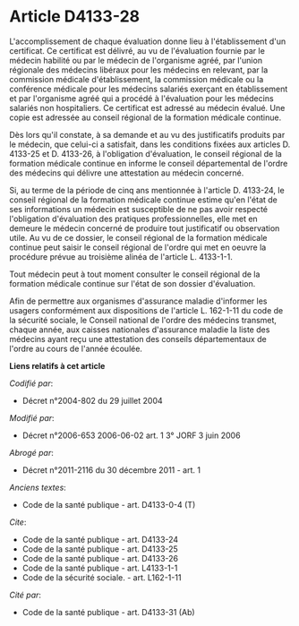 # Article D4133-28

L'accomplissement de chaque évaluation donne lieu à l'établissement d'un certificat. Ce certificat est délivré, au vu de
l'évaluation fournie par le médecin habilité ou par le médecin de l'organisme agréé, par l'union régionale des médecins
libéraux pour les médecins en relevant, par la commission médicale d'établissement, la commission médicale ou la conférence
médicale pour les médecins salariés exerçant en établissement et par l'organisme agréé qui a procédé à l'évaluation pour les
médecins salariés non hospitaliers. Ce certificat est adressé au médecin évalué. Une copie est adressée au conseil régional
de la formation médicale continue.

Dès lors qu'il constate, à sa demande et au vu des justificatifs produits par le médecin, que celui-ci a satisfait, dans les
conditions fixées aux articles D. 4133-25 et D. 4133-26, à l'obligation d'évaluation, le conseil régional de la formation
médicale continue en informe le conseil départemental de l'ordre des médecins qui délivre une attestation au médecin
concerné.

Si, au terme de la période de cinq ans mentionnée à l'article D. 4133-24, le conseil régional de la formation médicale
continue estime qu'en l'état de ses informations un médecin est susceptible de ne pas avoir respecté l'obligation
d'évaluation des pratiques professionnelles, elle met en demeure le médecin concerné de produire tout justificatif ou
observation utile. Au vu de ce dossier, le conseil régional de la formation médicale continue peut saisir le conseil régional
de l'ordre qui met en oeuvre la procédure prévue au troisième alinéa de l'article L. 4133-1-1.

Tout médecin peut à tout moment consulter le conseil régional de la formation médicale continue sur l'état de son dossier
d'évaluation.

Afin de permettre aux organismes d'assurance maladie d'informer les usagers conformément aux dispositions de l'article L.
162-1-11 du code de la sécurité sociale, le Conseil national de l'ordre des médecins transmet, chaque année, aux caisses
nationales d'assurance maladie la liste des médecins ayant reçu une attestation des conseils départementaux de l'ordre au
cours de l'année écoulée.

**Liens relatifs à cet article**

_Codifié par_:

  - Décret n°2004-802 du 29 juillet 2004

_Modifié par_:

  - Décret n°2006-653 2006-06-02 art. 1 3° JORF 3 juin 2006

_Abrogé par_:

  - Décret n°2011-2116 du 30 décembre 2011 - art. 1

_Anciens textes_:

  - Code de la santé publique - art. D4133-0-4 (T)

_Cite_:

  - Code de la santé publique - art. D4133-24
  - Code de la santé publique - art. D4133-25
  - Code de la santé publique - art. D4133-26
  - Code de la santé publique - art. L4133-1-1
  - Code de la sécurité sociale. - art. L162-1-11

_Cité par_:

  - Code de la santé publique - art. D4133-31 (Ab)
